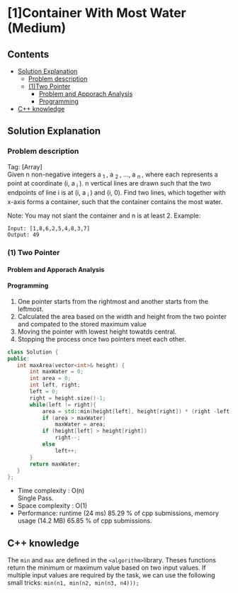 # [1]Container With Most Water (Medium)

## Contents
- [Solution Explanation](#solution-explanation)
  - [Problem description](#problem-description)
  - [(1)Two Pointer](#1-two-pointer) 
    - [Problem and Apporach Analysis](#problem-and-apporach-analysis) 
    - [Programming](#programming) 
- [C++ knowledge](#c-knowledge)


## Solution Explanation

### Problem description
Tag: [Array]\
Given n non-negative integers a <sub>1 </sub>, a <sub>2 </sub>, ..., a <sub>n </sub> , where each represents a point at coordinate (i, a <sub>i </sub>). n vertical lines are drawn such that the two endpoints of line i is at (i, a <sub>i </sub>) and (i, 0). Find two lines, which together with x-axis forms a container, such that the container contains the most water.

Note: You may not slant the container and n is at least 2.
Example:

```
Input: [1,8,6,2,5,4,8,3,7]
Output: 49
```

 
###  (1) Two Pointer 
 #### Problem and Apporach Analysis
 #### Programming
 1. One pointer starts from the rightmost and another starts from the leftmost.
 2. Calculated the area based on the width and height from the two pointer and compated to the stored maximum value
 3. Moving the pointer with lowest height towatds central. 
 4. Stopping the process once two pointers meet each other.
   ``` C++
  class Solution {
  public:
      int maxArea(vector<int>& height) {
          int maxWater = 0;
          int area = 0;
          int left, right;
          left = 0;
          right = height.size()-1;
          while(left != right){
              area = std::min(height[left], height[right]) * (right -left);
              if (area > maxWater)
                  maxWater = area;
              if (height[left] > height[right])
                  right--;
              else
                  left++;
          }
          return maxWater;
      }
  };
   ```
- Time complexity : O(n)\
  Single Pass.
- Space complexity : O(1) 
- Performance: runtime (24 ms) 85.29 % of cpp submissions, memory usage (14.2 MB) 65.85 % of cpp submissions.


## C++ knowledge
The ```min``` and ```max``` are defined in the ```<algorithm>```library. Theses functions return the minimum or maximum value based on two input values. If multiple input values are required by the task, we can use the following small tricks: ```min(n1, min(n2, min(n3, n4)));```
	
